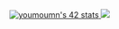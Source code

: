 <!DOCTYPE html>
<html lang="en">
<head>
    <meta charset="UTF-8">
    <meta name="viewport" content="width=device-width, initial-scale=1.0">
    <!-- The <title> tag won't affect the page content, it only affects the tab name -->
</head>
<body>
    <a href="https://github.com/oakoudad/badge42">
        <img src="https://badge.mediaplus.ma/levi/youmoumn" alt="youmoumn's 42 stats" />
    </a>
</body>
</html>
<img src="https://user-images.githubusercontent.com/74038190/225813708-98b745f2-7d22-48cf-9150-083f1b00d6c9.gif">
